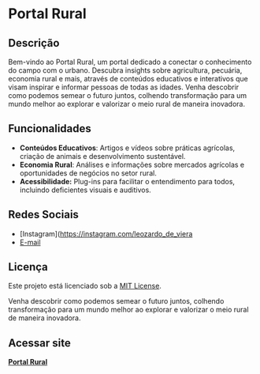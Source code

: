 # Portal Rural

## Descrição

Bem-vindo ao Portal Rural, um portal dedicado a conectar o conhecimento do campo com o urbano. Descubra insights sobre agricultura, pecuária, economia rural e mais, através de conteúdos educativos e interativos que visam inspirar e informar pessoas de todas as idades. Venha descobrir como podemos semear o futuro juntos, colhendo transformação para um mundo melhor ao explorar e valorizar o meio rural de maneira inovadora.

## Funcionalidades

* **Conteúdos Educativos**: Artigos e vídeos sobre práticas agrícolas, criação de animais e desenvolvimento sustentável.
* **Economia Rural**: Análises e informações sobre mercados agrícolas e oportunidades de negócios no setor rural.
* **Acessibilidade:** Plug-ins para facilitar o entendimento para todos, incluindo deficientes visuais e auditivos.

## Redes Sociais

* [Instagram](https://instagram.com/leozardo_de_viera
* [E-mail](mailto:leonardorosa3660@gmail.com)

## Licença

Este projeto está licenciado sob a [MIT License](LICENSE).

Venha descobrir como podemos semear o futuro juntos, colhendo transformação para um mundo melhor ao explorar e valorizar o meio rural de maneira inovadora.

## Acessar site

**[Portal Rural](https://arthurf70x7.github.io/)**
